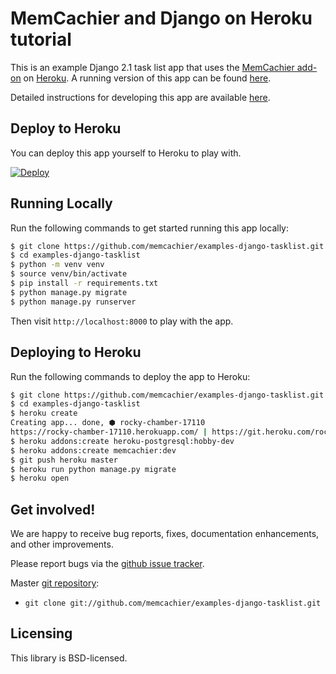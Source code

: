 # MemCachier and Django on Heroku tutorial

This is an example Django 2.1 task list app that
uses the [MemCachier add-on](https://addons.heroku.com/memcachier) on
[Heroku](http://www.heroku.com/). A running version of this app can be
found [here](http://memcachier-django-tasklist.herokuapp.com).

Detailed instructions for developing this app are available
[here](https://devcenter.heroku.com/articles/django-memcache).

## Deploy to Heroku

You can deploy this app yourself to Heroku to play with.

[![Deploy](https://www.herokucdn.com/deploy/button.png)](https://heroku.com/deploy)

## Running Locally

Run the following commands to get started running this app locally:

```sh
$ git clone https://github.com/memcachier/examples-django-tasklist.git
$ cd examples-django-tasklist
$ python -m venv venv
$ source venv/bin/activate
$ pip install -r requirements.txt
$ python manage.py migrate
$ python manage.py runserver
```

Then visit `http://localhost:8000` to play with the app.

## Deploying to Heroku

Run the following commands to deploy the app to Heroku:

```sh
$ git clone https://github.com/memcachier/examples-django-tasklist.git
$ cd examples-django-tasklist
$ heroku create
Creating app... done, ⬢ rocky-chamber-17110
https://rocky-chamber-17110.herokuapp.com/ | https://git.heroku.com/rocky-chamber-17110.git
$ heroku addons:create heroku-postgresql:hobby-dev
$ heroku addons:create memcachier:dev
$ git push heroku master
$ heroku run python manage.py migrate
$ heroku open
```

## Get involved!

We are happy to receive bug reports, fixes, documentation enhancements,
and other improvements.

Please report bugs via the
[github issue tracker](http://github.com/memcachier/examples-django-tasklist/issues).

Master [git repository](http://github.com/memcachier/examples-django-tasklist):

* `git clone git://github.com/memcachier/examples-django-tasklist.git`

## Licensing

This library is BSD-licensed.
